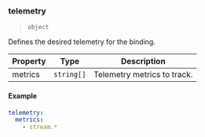 ### telemetry

> `object`

Defines the desired telemetry for the binding.

| Property | Type       | Description                 |
| -------- | ---------- | --------------------------- |
| metrics  | `string[]` | Telemetry metrics to track. |

#### Example

```yaml
telemetry:
  metrics:
    - stream.*
```
